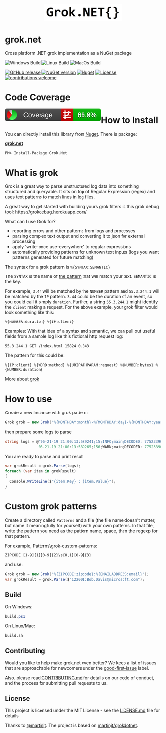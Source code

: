 ﻿﻿﻿<p align="center">
  <img src="Grok.png" alt="Grok" width="250"/>
</p>

# grok.net
Cross platform .NET grok implementation as a NuGet package

 ![Windows Build](https://github.com/Marusyk/grok.net/workflows/Windows%20Build/badge.svg)
 ![Linux Build](https://github.com/Marusyk/grok.net/workflows/Linux%20Build/badge.svg)
 ![MacOs Build](https://github.com/Marusyk/grok.net/workflows/MacOs%20Build/badge.svg)

 [![GitHub release](https://badge.fury.io/gh/Marusyk%2Fgrok.net.svg)](https://github.com/Marusyk/grok.net/releases/tag/1.0.1)
 [![NuGet version](https://badge.fury.io/nu/grok.net.svg)](https://badge.fury.io/nu/grok.net)
 [![Nuget](https://img.shields.io/nuget/dt/grok.net.svg)](https://www.nuget.org/packages/Grok.Net)
 [![License](https://img.shields.io/badge/license-MIT-blue.svg)](https://github.com/Marusyk/grok.net/blob/main/LICENSE) 
 [![contributions welcome](https://img.shields.io/badge/contributions-welcome-brightgreen.svg?style=flat)](https://github.com/Marusyk/grok.net/blob/main/CONTRIBUTING.md)

# Code Coverage

<img src="./coverage/badge_combined.svg" align="left">

# How to Install

You can directly install this library from [Nuget][1]. There is package:

**[grok.net][2]**

    PM> Install-Package Grok.Net
[1]: http://nuget.org
[2]: https://www.nuget.org/packages/Grok.Net

# What is grok

Grok is a great way to parse unstructured log data into something structured and queryable. It sits on top of Regular Expression (regex) and uses text patterns to match lines in log files.

A great way to get started with building yours grok filters is this grok debug tool: https://grokdebug.herokuapp.com/

What can I use Grok for?
 - reporting errors and other patterns from logs and processes
 - parsing complex text output and converting it to json for external processing
 - apply 'write-once use-everywhere' to regular expressions
 - automatically providing patterns for unknown text inputs (logs you want patterns generated for future matching)

The syntax for a grok pattern is `%{SYNTAX:SEMANTIC}`

The `SYNTAX` is the name of [the pattern][3] that will match your text. `SEMANTIC` is the key. 

For example, `3.44` will be matched by the `NUMBER` pattern and `55.3.244.1` will be matched by the `IP` pattern. `3.44` could be the duration of an event, so you could call it simply `duration`. Further, a string `55.3.244.1` might identify the `client` making a request.
For the above example, your grok filter would look something like this:

```
%{NUMBER:duration} %{IP:client}
```
Examples: With that idea of a syntax and semantic, we can pull out useful fields from a sample log like this fictional http request log:

```
55.3.244.1 GET /index.html 15824 0.043
```
The pattern for this could be:

```
%{IP:client} %{WORD:method} %{URIPATHPARAM:request} %{NUMBER:bytes} %{NUMBER:duration}
```

More about [grok][4]

[3]: https://raw.githubusercontent.com/logstash-plugins/logstash-patterns-core/main/patterns/grok-patterns
[4]: https://www.elastic.co/guide/en/logstash/current/plugins-filters-grok.html
# How to use

Create a new instance with grok pattern:

```csharp
Grok grok = new Grok("%{MONTHDAY:month}-%{MONTHDAY:day}-%{MONTHDAY:year} %{TIME:timestamp};%{WORD:id};%{LOGLEVEL:loglevel};%{WORD:func};%{GREEDYDATA:msg}");
```

then prepare some logs to parse

```csharp
string logs = @"06-21-19 21:00:13:589241;15;INFO;main;DECODED: 775233900043 DECODED BY: 18500738 DISTANCE: 1.5165
               06-21-19 21:00:13:589265;156;WARN;main;DECODED: 775233900043 EMPTY DISTANCE: --------";
```

You are ready to parse and print result

```csharp
var grokResult = grok.Parse(logs);
foreach (var item in grokResult)
{
  Console.WriteLine($"{item.Key} : {item.Value}");
}
```

# Custom grok patterns 

Create a directory called `Patterns` and a file (the file name doesn't matter, but name it meaningfully for yourself) with your own patterns. In that file, write the pattern you need as the pattern name, space, then the regexp for that pattern.

For example, Patterns\grok-custom-patterns:

```
ZIPCODE [1-9]{1}[0-9]{2}\s{0,1}[0-9]{3}
```

and use:

```csharp
Grok grok = new Grok("%{ZIPCODE:zipcode}:%{EMAILADDRESS:email}");
var grokResult = grok.Parse($"122001:Bob.Davis@microsoft.com");
```

## Build

On Windows: 
```powershell
build.ps1
```

On Linux/Mac:
```bash
build.sh
```

 ## Contributing

Would you like to help make grok.net even better? We keep a list of issues that are approachable for newcomers under the [good-first-issue](https://github.com/Marusyk/grok.net/issues?q=is%3Aopen+is%3Aissue+label%3A%22good+first+issue%22) label.

Also. please read [CONTRIBUTING.md](https://github.com/Marusyk/grok.net/blob/main/CONTRIBUTING.md) for details on our code of conduct, and the process for submitting pull requests to us.

## License

This project is licensed under the MIT License - see the [LICENSE.md](https://github.com/Marusyk/grok.net/blob/main/LICENSE) file for details

Thanks to [@martinjt](https://github.com/martinjt). The project is based on [martinjt/grokdotnet](https://github.com/martinjt/grokdotnet). 
